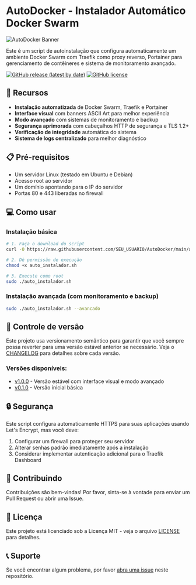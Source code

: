 # AutoDocker - Instalador Automático Docker Swarm

![AutoDocker Banner](https://via.placeholder.com/800x200/0d47a1/ffffff?text=AutoDocker)

Este é um script de autoinstalação que configura automaticamente um ambiente Docker Swarm com Traefik como proxy reverso, Portainer para gerenciamento de contêineres e sistema de monitoramento avançado.

[![GitHub release (latest by date)](https://img.shields.io/github/v/release/SEU_USUARIO/AutoDocker)](https://github.com/SEU_USUARIO/AutoDocker/releases)
[![GitHub license](https://img.shields.io/github/license/SEU_USUARIO/AutoDocker)](https://github.com/SEU_USUARIO/AutoDocker/blob/main/LICENSE)

## 🚀 Recursos

- **Instalação automatizada** de Docker Swarm, Traefik e Portainer
- **Interface visual** com banners ASCII Art para melhor experiência
- **Modo avançado** com sistemas de monitoramento e backup
- **Segurança aprimorada** com cabeçalhos HTTP de segurança e TLS 1.2+
- **Verificação de integridade** automática do sistema
- **Sistema de logs centralizado** para melhor diagnóstico

## 📋 Pré-requisitos

- Um servidor Linux (testado em Ubuntu e Debian)
- Acesso root ao servidor
- Um domínio apontando para o IP do servidor
- Portas 80 e 443 liberadas no firewall

## 💻 Como usar

### Instalação básica

```bash
# 1. Faça o download do script
curl -O https://raw.githubusercontent.com/SEU_USUARIO/AutoDocker/main/auto_instalador.sh

# 2. Dê permissão de execução
chmod +x auto_instalador.sh

# 3. Execute como root
sudo ./auto_instalador.sh
```

### Instalação avançada (com monitoramento e backup)

```bash
sudo ./auto_instalador.sh --avancado
```

## 🔄 Controle de versão

Este projeto usa versionamento semântico para garantir que você sempre possa reverter para uma versão estável anterior se necessário. Veja o [CHANGELOG](CHANGELOG.md) para detalhes sobre cada versão.

### Versões disponíveis:

- [v1.0.0](./versoes/v1.0.0/) - Versão estável com interface visual e modo avançado
- [v0.1.0](./versoes/v0.1.0/) - Versão inicial básica

## 🔒 Segurança

Este script configura automaticamente HTTPS para suas aplicações usando Let's Encrypt, mas você deve:

1. Configurar um firewall para proteger seu servidor
2. Alterar senhas padrão imediatamente após a instalação
3. Considerar implementar autenticação adicional para o Traefik Dashboard

## 🤝 Contribuindo

Contribuições são bem-vindas! Por favor, sinta-se à vontade para enviar um Pull Request ou abrir uma Issue.

## 📜 Licença

Este projeto está licenciado sob a Licença MIT - veja o arquivo [LICENSE](LICENSE) para detalhes.

## 📞 Suporte

Se você encontrar algum problema, por favor [abra uma issue](https://github.com/SEU_USUARIO/AutoDocker/issues/new) neste repositório. 